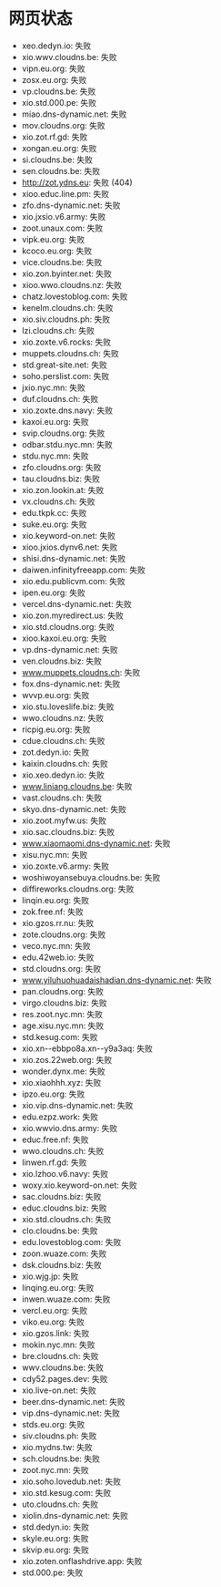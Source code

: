 # 网页状态
- xeo.dedyn.io: 失败
- xio.wwv.cloudns.be: 失败
- vipn.eu.org: 失败
- zosx.eu.org: 失败
- vp.cloudns.be: 失败
- xio.std.000.pe: 失败
- miao.dns-dynamic.net: 失败
- mov.cloudns.org: 失败
- xio.zot.rf.gd: 失败
- xongan.eu.org: 失败
- si.cloudns.be: 失败
- sen.cloudns.be: 失败
- http://zot.ydns.eu: 失败 (404)
- xioo.educ.line.pm: 失败
- zfo.dns-dynamic.net: 失败
- xio.jxsio.v6.army: 失败
- zoot.unaux.com: 失败
- vipk.eu.org: 失败
- kcoco.eu.org: 失败
- vice.cloudns.be: 失败
- xio.zon.byinter.net: 失败
- xioo.wwo.cloudns.nz: 失败
- chatz.lovestoblog.com: 失败
- kenelm.cloudns.ch: 失败
- xio.siv.cloudns.ph: 失败
- lzi.cloudns.ch: 失败
- xio.zoxte.v6.rocks: 失败
- muppets.cloudns.ch: 失败
- std.great-site.net: 失败
- soho.perslist.com: 失败
- jxio.nyc.mn: 失败
- duf.cloudns.ch: 失败
- xio.zoxte.dns.navy: 失败
- kaxoi.eu.org: 失败
- svip.cloudns.org: 失败
- odbar.stdu.nyc.mn: 失败
- stdu.nyc.mn: 失败
- zfo.cloudns.org: 失败
- tau.cloudns.biz: 失败
- xio.zon.lookin.at: 失败
- vx.cloudns.ch: 失败
- edu.tkpk.cc: 失败
- suke.eu.org: 失败
- xio.keyword-on.net: 失败
- xioo.jxios.dynv6.net: 失败
- shisi.dns-dynamic.net: 失败
- daiwen.infinityfreeapp.com: 失败
- xio.edu.publicvm.com: 失败
- ipen.eu.org: 失败
- vercel.dns-dynamic.net: 失败
- xio.zon.myredirect.us: 失败
- xio.std.cloudns.org: 失败
- xioo.kaxoi.eu.org: 失败
- vp.dns-dynamic.net: 失败
- ven.cloudns.biz: 失败
- www.muppets.cloudns.ch: 失败
- fox.dns-dynamic.net: 失败
- wvvp.eu.org: 失败
- xio.stu.loveslife.biz: 失败
- wwo.cloudns.nz: 失败
- ricpig.eu.org: 失败
- cdue.cloudns.ch: 失败
- zot.dedyn.io: 失败
- kaixin.cloudns.ch: 失败
- xio.xeo.dedyn.io: 失败
- www.liniang.cloudns.be: 失败
- vast.cloudns.ch: 失败
- skyo.dns-dynamic.net: 失败
- xio.zoot.myfw.us: 失败
- xio.sac.cloudns.biz: 失败
- www.xiaomaomi.dns-dynamic.net: 失败
- xisu.nyc.mn: 失败
- xio.zoxte.v6.army: 失败
- woshiwoyansebuya.cloudns.be: 失败
- diffireworks.cloudns.org: 失败
- linqin.eu.org: 失败
- zok.free.nf: 失败
- xio.gzos.rr.nu: 失败
- zote.cloudns.org: 失败
- veco.nyc.mn: 失败
- edu.42web.io: 失败
- std.cloudns.org: 失败
- www.yiluhuohuadaishadian.dns-dynamic.net: 失败
- pan.cloudns.org: 失败
- virgo.cloudns.biz: 失败
- res.zoot.nyc.mn: 失败
- age.xisu.nyc.mn: 失败
- std.kesug.com: 失败
- xio.xn--ebbpo8a.xn--y9a3aq: 失败
- xio.zos.22web.org: 失败
- wonder.dynx.me: 失败
- xio.xiaohhh.xyz: 失败
- ipzo.eu.org: 失败
- xio.vip.dns-dynamic.net: 失败
- edu.ezpz.work: 失败
- xio.wwvio.dns.army: 失败
- educ.free.nf: 失败
- wwo.cloudns.ch: 失败
- linwen.rf.gd: 失败
- xio.lzhoo.v6.navy: 失败
- woxy.xio.keyword-on.net: 失败
- sac.cloudns.biz: 失败
- educ.cloudns.biz: 失败
- xio.std.cloudns.ch: 失败
- clo.cloudns.be: 失败
- edu.lovestoblog.com: 失败
- zoon.wuaze.com: 失败
- dsk.cloudns.biz: 失败
- xio.wjg.jp: 失败
- linqing.eu.org: 失败
- inwen.wuaze.com: 失败
- vercl.eu.org: 失败
- viko.eu.org: 失败
- xio.gzos.link: 失败
- mokin.nyc.mn: 失败
- bre.cloudns.ch: 失败
- wwv.cloudns.be: 失败
- cdy52.pages.dev: 失败
- xio.live-on.net: 失败
- beer.dns-dynamic.net: 失败
- vip.dns-dynamic.net: 失败
- stds.eu.org: 失败
- siv.cloudns.ph: 失败
- xio.mydns.tw: 失败
- sch.cloudns.be: 失败
- zoot.nyc.mn: 失败
- xio.soho.lovedub.net: 失败
- xio.std.kesug.com: 失败
- uto.cloudns.ch: 失败
- xiolin.dns-dynamic.net: 失败
- std.dedyn.io: 失败
- skyle.eu.org: 失败
- skvip.eu.org: 失败
- xio.zoten.onflashdrive.app: 失败
- std.000.pe: 失败
